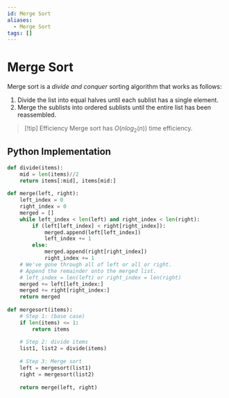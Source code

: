 ```yaml
---
id: Merge Sort
aliases:
  - Merge Sort
tags: []
---
```


# Merge Sort

Merge sort is a *divide and conquer* sorting algorithm that works as follows:
1. Divide the list into equal halves until each sublist has a single element.
2. Merge the sublists into ordered sublists until the entire list has been
reassembled.

> [!tip] Efficiency
> Merge sort has $O(nlog_2(n))$ time efficiency. 

## Python Implementation

```python
def divide(items):
    mid = len(items)//2
    return items[:mid], items[mid:]
    
def merge(left, right):
    left_index = 0
    right_index = 0
    merged = []
    while left_index < len(left) and right_index < len(right):
        if (left[left_index] < right[right_index]):
            merged.append(left[left_index])
            left_index += 1
        else:
            merged.append(right[right_index])
            right_index += 1
    # We've gone through all of left or all or right.
    # Append the remainder onto the merged list.
    # left_index = len(left) or right_index = len(right)
    merged += left[left_index:]
    merged += right[right_index:]
    return merged
    
def mergesort(items):
    # Step 1: (base case)
    if len(items) <= 1:
        return items
    
    # Step 2: divide items
    list1, list2 = divide(items)
    
    # Step 3: Merge sort
    left = mergesort(list1)
    right = mergesort(list2)
    
    return merge(left, right)
```
